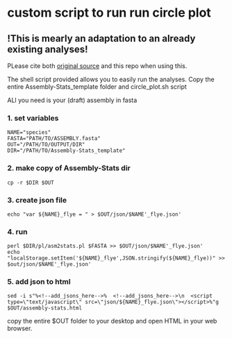 # custom script to run run circle plot
## !This is mearly an adaptation to an already existing analyses!
PLease cite both [original source](https://assembly-stats.readme.io/docs) and this repo when using this.

The shell script provided allows you to easily run the analyses.
Copy the entire Assembly-Stats_template folder and circle_plot.sh script

ALl you need is your (draft) assembly in fasta
### 1. set variables
```
NAME="species"
FASTA="PATH/TO/ASSEMBLY.fasta"
OUT="/PATH/TO/OUTPUT/DIR"
DIR="/PATH/TO/Assembly-Stats_template"
```
### 2. make copy of Assembly-Stats dir
```
cp -r $DIR $OUT
```
### 3. create json file
```
echo "var ${NAME}_flye = " > $OUT/json/$NAME'_flye.json'
```
### 4. run 
```
perl $DIR/pl/asm2stats.pl $FASTA >> $OUT/json/$NAME'_flye.json'
echo "localStorage.setItem('${NAME}_flye',JSON.stringify(${NAME}_flye))" >> $out/json/$NAME'_flye.json'
```
### 5. add json to html
```
sed -i s"%<!--add_jsons_here-->%  <!--add_jsons_here-->\n  <script type=\"text/javascript\" src=\"json/${NAME}_flye.json\"></script>%"g $OUT/assembly-stats.html
```

copy the entire $OUT folder to your desktop and open HTML in your web browser.